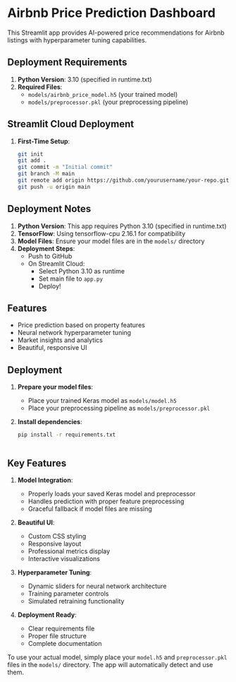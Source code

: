 # Airbnb Price Prediction Dashboard

This Streamlit app provides AI-powered price recommendations for Airbnb listings with hyperparameter tuning capabilities.

## Deployment Requirements

1. **Python Version**: 3.10 (specified in runtime.txt)
2. **Required Files**:
   - `models/airbnb_price_model.h5` (your trained model)
   - `models/preprocessor.pkl` (your preprocessing pipeline)

## Streamlit Cloud Deployment

1. **First-Time Setup**:
   ```bash
   git init
   git add .
   git commit -m "Initial commit"
   git branch -M main
   git remote add origin https://github.com/yourusername/your-repo.git
   git push -u origin main

## Deployment Notes

1. **Python Version**: This app requires Python 3.10 (specified in runtime.txt)
2. **TensorFlow**: Using tensorflow-cpu 2.16.1 for compatibility
3. **Model Files**: Ensure your model files are in the `models/` directory
4. **Deployment Steps**:
   - Push to GitHub
   - On Streamlit Cloud:
     - Select Python 3.10 as runtime
     - Set main file to `app.py`
     - Deploy!

## Features

- Price prediction based on property features
- Neural network hyperparameter tuning
- Market insights and analytics
- Beautiful, responsive UI

## Deployment

1. **Prepare your model files**:
   - Place your trained Keras model as `models/model.h5`
   - Place your preprocessing pipeline as `models/preprocessor.pkl`

2. **Install dependencies**:
   ```bash
   pip install -r requirements.txt



## Key Features

1. **Model Integration**:
   - Properly loads your saved Keras model and preprocessor
   - Handles prediction with proper feature preprocessing
   - Graceful fallback if model files are missing

2. **Beautiful UI**:
   - Custom CSS styling
   - Responsive layout
   - Professional metrics display
   - Interactive visualizations

3. **Hyperparameter Tuning**:
   - Dynamic sliders for neural network architecture
   - Training parameter controls
   - Simulated retraining functionality

4. **Deployment Ready**:
   - Clear requirements file
   - Proper file structure
   - Complete documentation

To use your actual model, simply place your `model.h5` and `preprocessor.pkl` files in the `models/` directory. The app will automatically detect and use them.

